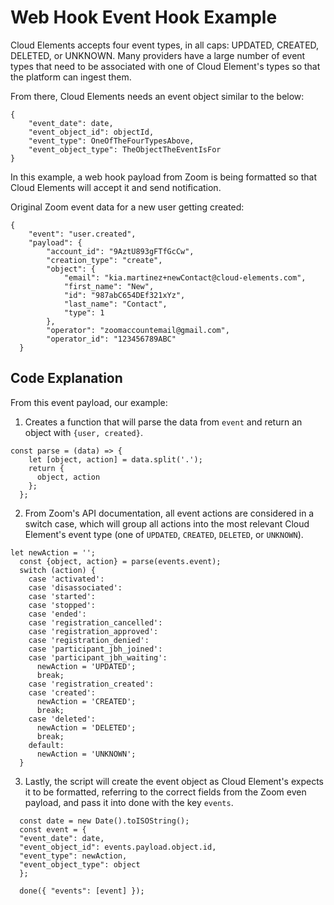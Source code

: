 # Web Hook Event Hook Example

Cloud Elements accepts four event types, in all caps: UPDATED, CREATED, DELETED, or UNKNOWN. Many providers have a large number of event types that need to be associated with one of Cloud Element's types so that the platform can ingest them.

From there, Cloud Elements needs an event object similar to the below:
```
{
    "event_date": date,
    "event_object_id": objectId,
    "event_type": OneOfTheFourTypesAbove,
    "event_object_type": TheObjectTheEventIsFor
}
```
In this example, a web hook payload from Zoom is being formatted so that Cloud Elements will accept it and send notification.

Original Zoom event data for a new user getting created:
```
{
    "event": "user.created",
    "payload": {
        "account_id": "9AztU893gFTfGcCw",
        "creation_type": "create",
        "object": {
            "email": "kia.martinez+newContact@cloud-elements.com",
            "first_name": "New",
            "id": "987abC654DEf321xYz",
            "last_name": "Contact",
            "type": 1
        },
        "operator": "zoomaccountemail@gmail.com",
        "operator_id": "123456789ABC"
  }
  ```

## Code Explanation

From this event payload, our example:
  1. Creates a function that will parse the data from `event` and return an object with `{user, created}`.
```
const parse = (data) => {
    let [object, action] = data.split('.');
    return {
      object, action
    };
  };
```
  2. From Zoom's API documentation, all event actions are considered in a switch case, which will group all actions into the most relevant Cloud Element's event type (one of `UPDATED`, `CREATED`, `DELETED`, or `UNKNOWN`).
```
let newAction = '';
  const {object, action} = parse(events.event);
  switch (action) {
    case 'activated':
    case 'disassociated':
    case 'started':
    case 'stopped':
    case 'ended': 
    case 'registration_cancelled':
    case 'registration_approved':
    case 'registration_denied':
    case 'participant_jbh_joined':
    case 'participant_jbh_waiting':    
      newAction = 'UPDATED';
      break;
    case 'registration_created':
    case 'created':
      newAction = 'CREATED';
      break;
    case 'deleted':
      newAction = 'DELETED';
      break;
    default:
      newAction = 'UNKNOWN';
  }
```
  3. Lastly, the script will create the event object as Cloud Element's expects it to be formatted, referring to the correct fields from the Zoom even payload, and pass it into done with the key `events`.
```
  const date = new Date().toISOString();
  const event = {
  "event_date": date,
  "event_object_id": events.payload.object.id,
  "event_type": newAction,
  "event_object_type": object
  };
  
  done({ "events": [event] });
```